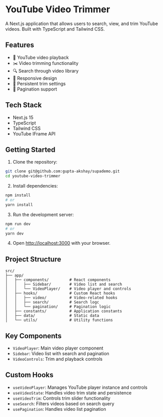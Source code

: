 # YouTube Video Trimmer

A Next.js application that allows users to search, view, and trim YouTube videos. Built with TypeScript and Tailwind CSS.

## Features

- 🎥 YouTube video playback
- ✂️ Video trimming functionality
- 🔍 Search through video library
- 📱 Responsive design
- 💾 Persistent trim settings
- 📄 Pagination support

## Tech Stack

- Next.js 15
- TypeScript
- Tailwind CSS
- YouTube IFrame API

## Getting Started

1. Clone the repository:

```bash
git clone git@github.com:gupta-akshay/supademo.git
cd youtube-video-trimmer
```

2. Install dependencies:

```bash
npm install
# or
yarn install
```

3. Run the development server:

```bash
npm run dev
# or
yarn dev
```

4. Open [http://localhost:3000](http://localhost:3000) with your browser.

## Project Structure

```
src/
├── app/
│   ├── components/         # React components
│   │   ├── Sidebar/        # Video list and search
│   │   └── VideoPlayer/    # Video player and controls
│   ├── hooks/              # Custom React hooks
│   │   ├── video/          # Video-related hooks
│   │   ├── search/         # Search logc
│   │   └── pagination/     # Pagination logic
│   ├── constants/          # Application constants
│   ├── data/               # Static data
│   └── utils/              # Utility functions
```

## Key Components

- `VideoPlayer`: Main video player component
- `Sidebar`: Video list with search and pagination
- `VideoControls`: Trim and playback controls

## Custom Hooks

- `useVideoPlayer`: Manages YouTube player instance and controls
- `useVideoState`: Handles video trim state and persistence
- `useVideoTrim`: Controls trim slider functionality
- `useSearch`: Filters videos based on search query
- `usePagination`: Handles video list pagination
